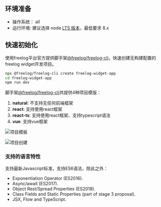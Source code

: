 
## 环境准备
- 操作系统： all
- 运行环境: 建议选择 node [LTS 版本](https://nodejs.org/en/)，最低要求 8.x

## 快速初始化
使用freelog平台官方提供脚手架[@freelog/freelog-cli]()，快速创建无构建配置的freelog widget开发项目。
```sh
npx @freelog/freelog-cli create freelog-widget-app
cd freelog-widget-app
npm run dev
```

脚手架[@freelog/freelog-cli]()共提供4种项目模版：
1. **natural**: 不支持无任何前端框架
2. **react**: 支持使用react框架
3. **react-ts**: 支持使用react框架、支持typescript语法
4. **vue**: 支持vue框架

![项目模板](http://freelog-image.oss-cn-shenzhen.aliyuncs.com/freelog-cli-tmpl.jpg) 

![项目创建](http://freelog-image.oss-cn-shenzhen.aliyuncs.com/freelog-cli-create.jpg)


### 支持的语言特性
支持最新Javascript标准，支持ES6语法，除此之外：

- Exponentiation Operator (ES2016).
- Async/await (ES2017).
- Object Rest/Spread Properties (ES2018).
- Class Fields and Static Properties (part of stage 3 proposal).
- JSX, Flow and TypeScript.



